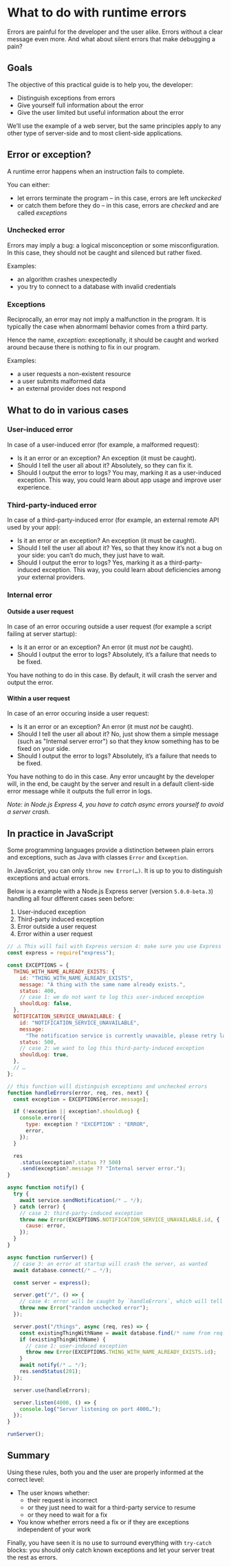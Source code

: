 # What to do with runtime errors

Errors are painful for the developer and the user alike. Errors without a clear message even more. And what about silent errors that make debugging a pain?

## Goals

The objective of this practical guide is to help you, the developer:

- Distinguish exceptions from errors
- Give yourself full information about the error
- Give the user limited but useful information about the error

We’ll use the example of a web server, but the same principles apply to any other type of server-side and to most client-side applications.

## Error or exception?

A runtime error happens when an instruction fails to complete.

You can either:

- let errors terminate the program – in this case, errors are left _unckecked_
- or catch them before they do – in this case, errors are _checked_ and are called _exceptions_

### Unchecked error

Errors may imply a bug: a logical misconception or some misconfiguration. In this case, they should not be caught and silenced but rather fixed.

Examples:

- an algorithm crashes unexpectedly
- you try to connect to a database with invalid credentials

### Exceptions

Reciprocally, an error may not imply a malfunction in the program. It is typically the case when abnormaml behavior comes from a third party.

Hence the name, _exception_: exceptionally, it should be caught and worked around because there is nothing to fix in our program.

Examples:

- a user requests a non-existent resource
- a user submits malformed data
- an external provider does not respond

## What to do in various cases

### User-induced error

In case of a user-induced error (for example, a malformed request):

- Is it an error or an exception? An exception (it must be caught).
- Should I tell the user all about it? Absolutely, so they can fix it.
- Should I output the error to logs? You may, marking it as a user-induced exception. This way, you could learn about app usage and improve user experience.

### Third-party-induced error

In case of a third-party-induced error (for example, an external remote API used by your app):

- Is it an error or an exception? An exception (it must be caught).
- Should I tell the user all about it? Yes, so that they know it’s not a bug on your side: you can’t do much, they just have to wait.
- Should I output the error to logs? Yes, marking it as a third-party-induced exception. This way, you could learn about deficiencies among your external providers.

### Internal error

#### Outside a user request

In case of an error occuring outside a user request (for example a script failing at server startup):

- Is it an error or an exception? An error (it must _not_ be caught).
- Should I output the error to logs? Absolutely, it’s a failure that needs to be fixed.

You have nothing to do in this case. By default, it will crash the server and output the error.

#### Within a user request

In case of an error occuring inside a user request:

- Is it an error or an exception? An error (it must _not_ be caught).
- Should I tell the user all about it? No, just show them a simple message (such as "Internal server error") so that they know something has to be fixed on your side.
- Should I output the error to logs? Absolutely, it’s a failure that needs to be fixed.

You have nothing to do in this case. Any error uncaught by the developer will, in the end, be caught by the server and result in a default client-side error message while it outputs the full error in logs.

_Note: in Node.js Express 4, you have to catch async errors yourself to avoid a server crash._

## In practice in JavaScript

Some programming languages provide a distinction between plain errors and exceptions, such as Java with classes `Error` and `Exception`.

In JavaScript, you can only `throw new Error(…)`. It is up to you to distinguish exceptions and actual errors.

Below is a example with a Node.js Express server (version `5.0.0-beta.3`) handling all four different cases seen before:

1. User-induced exception
2. Third-party induced exception
3. Error outside a user request
4. Error within a user request

```js
// ⚠️ This will fail with Express version 4: make sure you use Express 5+ (tested on `express@5.0.0-beta.3`)
const express = require("express");

const EXCEPTIONS = {
  THING_WITH_NAME_ALREADY_EXISTS: {
    id: "THING_WITH_NAME_ALREADY_EXISTS",
    message: "A thing with the same name already exists.",
    status: 400,
    // case 1: we do not want to log this user-induced exception
    shouldLog: false,
  },
  NOTIFICATION_SERVICE_UNAVAILABLE: {
    id: "NOTIFICATION_SERVICE_UNAVAILABLE",
    message:
      "The notification service is currently unavaible, please retry later.",
    status: 500,
    // case 2: we want to log this third-party-induced exception
    shouldLog: true,
  },
  // …
};

// this function will distinguish exceptions and unchecked errors
function handleErrors(error, req, res, next) {
  const exception = EXCEPTIONS[error.message];

  if (!exception || exception?.shouldLog) {
    console.error({
      type: exception ? "EXCEPTION" : "ERROR",
      error,
    });
  }

  res
    .status(exception?.status ?? 500)
    .send(exception?.message ?? "Internal server error.");
}

async function notify() {
  try {
    await service.sendNotification(/* … */);
  } catch (error) {
    // case 2: third-party-induced exception
    throw new Error(EXCEPTIONS.NOTIFICATION_SERVICE_UNAVAILABLE.id, {
      cause: error,
    });
  }
}

async function runServer() {
  // case 3: an error at startup will crash the server, as wanted
  await database.connect(/* … */);

  const server = express();

  server.get("/", () => {
    // case 4: error will be caught by `handleErrors`, which will tell the user "Internal server error."
    throw new Error("random unchecked error");
  });

  server.post("/things", async (req, res) => {
    const existingThingWithName = await database.find(/* name from req.body */);
    if (existingThingWithName) {
      // case 1: user-induced exception
      throw new Error(EXCEPTIONS.THING_WITH_NAME_ALREADY_EXISTS.id);
    }
    await notify(/* … */);
    res.sendStatus(201);
  });

  server.use(handleErrors);

  server.listen(4000, () => {
    console.log("Server listening on port 4000…");
  });
}

runServer();
```

## Summary

Using these rules, both you and the user are properly informed at the correct level:

- The user knows whether:
  - their request is incorrect
  - or they just need to wait for a third-party service to resume
  - or they need to wait for a fix
- You know whether errors need a fix or if they are exceptions independent of your work

Finally, you have seen it is no use to surround everything with `try-catch` blocks: you should only catch known exceptions and let your server treat the rest as errors.
